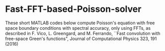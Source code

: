 # Fast-FFT-based-Poisson-solver

These short MATLAB codes below compute Poisson's equation with free space boundary conditions with spectral accuracy, only using FFTs, as described in F. Vico, L. Greengard, and M. Ferrando, ``Fast convolution with free-space Green's functions", Journal of Computational Physics 323, 191 (2016)
